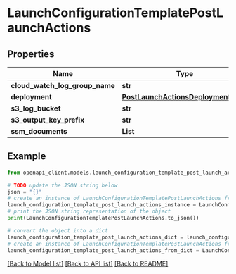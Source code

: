 # LaunchConfigurationTemplatePostLaunchActions


## Properties

Name | Type | Description | Notes
------------ | ------------- | ------------- | -------------
**cloud_watch_log_group_name** | **str** |  | [optional] 
**deployment** | [**PostLaunchActionsDeploymentType**](PostLaunchActionsDeploymentType.md) |  | [optional] 
**s3_log_bucket** | **str** |  | [optional] 
**s3_output_key_prefix** | **str** |  | [optional] 
**ssm_documents** | **List** |  | [optional] 

## Example

```python
from openapi_client.models.launch_configuration_template_post_launch_actions import LaunchConfigurationTemplatePostLaunchActions

# TODO update the JSON string below
json = "{}"
# create an instance of LaunchConfigurationTemplatePostLaunchActions from a JSON string
launch_configuration_template_post_launch_actions_instance = LaunchConfigurationTemplatePostLaunchActions.from_json(json)
# print the JSON string representation of the object
print(LaunchConfigurationTemplatePostLaunchActions.to_json())

# convert the object into a dict
launch_configuration_template_post_launch_actions_dict = launch_configuration_template_post_launch_actions_instance.to_dict()
# create an instance of LaunchConfigurationTemplatePostLaunchActions from a dict
launch_configuration_template_post_launch_actions_from_dict = LaunchConfigurationTemplatePostLaunchActions.from_dict(launch_configuration_template_post_launch_actions_dict)
```
[[Back to Model list]](../README.md#documentation-for-models) [[Back to API list]](../README.md#documentation-for-api-endpoints) [[Back to README]](../README.md)



